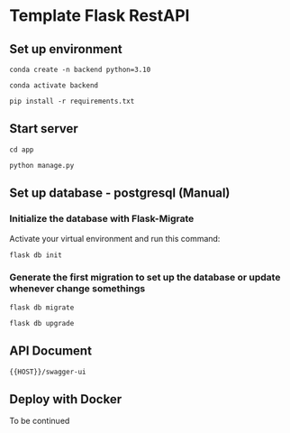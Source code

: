 # Template Flask RestAPI
## Set up environment
```
conda create -n backend python=3.10
```
```   
conda activate backend
```
```
pip install -r requirements.txt
```
## Start server
```
cd app
```
```
python manage.py
```

## Set up database - postgresql (Manual)
### Initialize the database with Flask-Migrate
Activate your virtual environment and run this command:
```
flask db init
```
### Generate the first migration to set up the database or update whenever change somethings
```
flask db migrate
```
```
flask db upgrade
```

## API Document
```
{{HOST}}/swagger-ui
```

## Deploy with Docker
To be continued